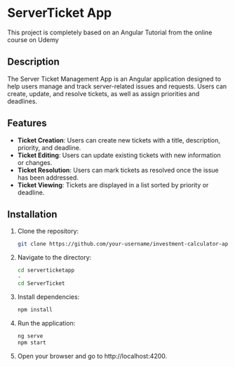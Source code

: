 # ServerTicket App
This project is completely based on an Angular Tutorial from the online course on Udemy

## Description
The Server Ticket Management App is an Angular application designed to help users manage and track server-related issues and requests. Users can create, update, and resolve tickets, as well as assign priorities and deadlines.

## Features
- **Ticket Creation**: Users can create new tickets with a title, description, priority, and deadline.
- **Ticket Editing**: Users can update existing tickets with new information or changes.
- **Ticket Resolution**: Users can mark tickets as resolved once the issue has been addressed.
- **Ticket Viewing**: Tickets are displayed in a list sorted by priority or deadline.

## Installation
1. Clone the repository:
   ```bash
   git clone https://github.com/your-username/investment-calculator-app.git

2. Navigate to the directory:
   ```bash
   cd serverticketapp
   -
   cd ServerTicket

3. Install dependencies:
   ```bash
   npm install

4. Run the application:
   ```bash
   ng serve
   npm start

5. Open your browser and go to http://localhost:4200.
